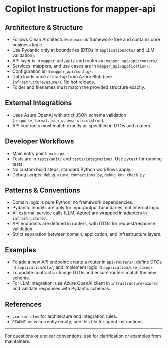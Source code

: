 # Copilot Instructions for mapper-api

## Architecture & Structure
- Follows Clean Architecture: `domain` is framework-free and contains core business logic.
- Use Pydantic only at boundaries (DTOs in `application/dto/` and LLM validation).
- API layer is in `mapper_api/api/` and routers in `mapper_api/api/routers/`.
- Services, mappers, and use cases are in `mapper_api/application/`.
- Configuration is in `mapper_api/config/`.
- Data loads once at startup from Azure Blob (see `infrastructure/azure/`). No hot reloads.
- Folder and filenames must match the provided structure exactly.

## External Integrations
- Uses Azure OpenAI with strict JSON schema validation (`response_format.json_schema`, `strict=true`).
- API contracts must match exactly as specified in DTOs and routers.

## Developer Workflows
- Main entry point: `main.py`.
- Tests are in `tests/unit/` and `tests/integration/`. Use `pytest` for running tests.
- No custom build steps; standard Python workflows apply.
- Debug scripts: `debug_azure_connections.py`, `debug_env_check.py`.

## Patterns & Conventions
- Domain logic is pure Python, no framework dependencies.
- Pydantic models are only for input/output boundaries, not internal logic.
- All external service calls (LLM, Azure) are wrapped in adapters in `infrastructure/`.
- API endpoints are defined in routers, with DTOs for request/response validation.
- Strict separation between domain, application, and infrastructure layers.

## Examples
- To add a new API endpoint: create a router in `api/routers/`, define DTOs in `application/dto/`, and implement logic in `application/use_cases/`.
- To update contracts: change DTOs and ensure routers match the new schema.
- For LLM integration: use Azure OpenAI client in `infrastructure/azure/` and validate responses with Pydantic schemas.

## References
- `.cursorrules` for architecture and integration rules.
- `README.md` is currently empty; see this file for agent instructions.

---
For questions or unclear conventions, ask for clarification or examples from maintainers.
